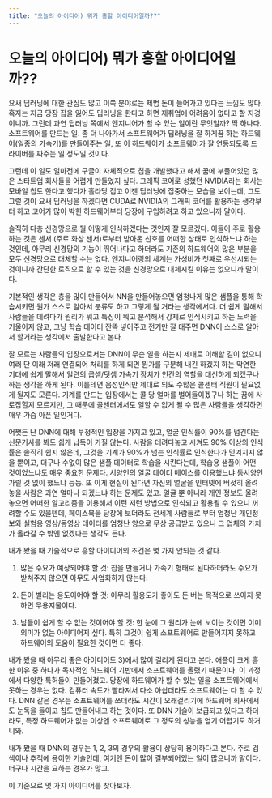 ```yaml
---
title: "오늘의 아이디어) 뭐가 흥할 아이디어일까??"
---
```

# 오늘의 아이디어) 뭐가 흥할 아이디어일까??


요새 딥러닝에 대한 관심도 많고 이쪽 분야로는 제법 돈이 들어가고 있다는 느낌도 많다. 혹자는 지금 당장 잡을 잃어도 딥러닝을 한다고 하면 재취업에 어려움이 없다고 할 지경이니까. 그런데 과연 딥러닝 쪽에서 엔지니어가 할 수 있는 일이란 무엇일까? 딱 하나다. 소프트웨어를 만드는 일. 좀 더 나아가서 소프트웨어가 딥러닝을 잘 하게끔 하는 하드웨어(일종의 가속기)를 만들어주는 일, 또 이 하드웨어가 소프트웨어가 잘 연동되도록 드라이버를 짜주는 일 정도일 것이다.




그런데 이 일도 얼마전에 구글이 자체적으로 칩을 개발했다고 해서 꿈에 부풀어있던 많은 스타트업 회사들을 어렵게 만들었지 싶다. 그래픽 코어로 성했던 NVIDIA라는 회사는 모바일 칩도 한다고 했다가 홀라당 접고 이젠 딥러닝에 집중하는 모습을 보이는데, 그도 그럴 것이 요새 딥러닝을 하겠다면 CUDA로 NVIDIA의 그래픽 코어를 활용하는 생각부터 하고 코어가 많이 박힌 하드웨어부터 당장에 구입하려고 하고 있으니까 말이다.




솔직히 다층 신경망으로 뭘 어떻게 인식하겠다는 것인지 잘 모르겠다. 이들이 주로 활용하는 것은 센서 (주로 화상 센서)로부터 받아온 신호를 어떠한 상태로 인식하느냐 하는 것인데, 아무리 신경망의 기능이 뛰어나다고 하더라도 기존의 하드웨어의 많은 부분을 모두 신경망으로 대체할 수는 없다. 엔지니어링의 세계는 가성비가 첫째로 우선시되는 것이니까 간단한 로직으로 할 수 있는 것을 신경망으로 대체시킬 이유는 없으니까 말이다.




기본적인 생각은 층을 많이 만들어서 NN을 만들어놓으면 엄청나게 많은 샘플을 통해 학습시키면 뭔가 스스로 알아서 분류도 하고 그렇게 될 거라는 생각에서다. 더 쉽게 말해서 사람들을 데려다가 원리가 뭐고 특징이 뭐고 분석해서 강제로 인식시키고 하는 노력을 기울이지 않고, 그냥 학습 데이터 잔뜩 넣어주고 전기만 잘 대주면 DNN이 스스로 알아서 할거라는 생각에서 출발한다고 본다. 




잘 모르는 사람들의 입장으로서는 DNN이 무슨 일을 하는지 제대로 이해할 길이 없으니 여러 단 이래 저래 연결되어 처리를 하게 되면 뭔가를 구분해 내긴 하겠지 하는 막연한 기대에 쉽게 말해서 일련의 곱셈/덧셈 가속기 장치가 인간의 역할을 대신하게 되겠구나 하는 생각을 하게 된다. 이를테면 음성인식만 제대로 되도 수많은 콜센터 직원이 필요없게 될지도 모른다. 기계를 만드는 입장에서는 콜 당 얼마를 벌어들이겠구나 하는 꿈에 사로잡힐지 모르지만, 그 때문에 콜센터에서도 일할 수 없게 될 수 많은 사람들을 생각하면 매우 가슴 아픈 일인거다. 




어쨋든 난 DNN에 대해 부정적인 입장을 가지고 있고, 얼굴 인식률이 90%를 넘긴다는 신문기사를 봐도 쉽게 납득이 가질 않는다. 사람을 데려다놓고 시켜도 90% 이상의 인식률은 솔직히 쉽지 않은데, 그것을 기계가 90%가 넘는 인식률로 인식한다가 믿겨지지 않을 뿐이고, 더구나 수없이 많은 샘플 데이터로 학습을 시킨다는데, 학습용 샘플이 어떤 것이었느냐도 매우 중요한 문제다. 서양인의 얼굴 데이터 베이스를 이용했느냐 동서양인 가릴 것 없이 했느냐 등등. 또 이게 현실이 된다면 자신의 얼굴을 인터넷에 버젓히 올려놓을 사람은 과연 얼마나 되겠느냐 하는 문제도 있고. 얼굴 뿐 아니라 개인 정보도 올려놓으면 어떠한 알고리즘을 이용해서 이런 저런 방법으로 인식되고 활용될 수 있으니 꺼려할 수도 있을텐데, 페이스북을 당장에 보더라도 전세계 사람들로 부터 엄청난 개인정보와 실험용 영상/동영상 데이터를 엄청난 양으로 무상 공급받고 있으니 그 업체의 가치가 올라갈 수 밖엔 없겠다는 생각도 든다.




내가 봤을 때 기술적으로 흥할 아이디어의 조건은 몇 가지 안되는 것 같다.




1) 많은 수요가 예상되어야 할 것: 칩을 만들거나 가속기 형태로 된다하더라도 수요가 받쳐주지 않으면 아무도 사업화하지 않는다.

2) 돈이 벌리는 용도이어야 할 것: 아무리 활용도가 좋아도 돈 버는 목적으로 쓰이지 못하면 무용지물이다.

3) 남들이 쉽게 할 수 없는 것이어야 할 것: 한 눈에 그 원리가 눈에 보이는 것이면 이미 의미가 없는 아이디어지 싶다. 특히 그것이 쉽게 소프트웨어로 만들어지지 못하고 하드웨어의 도움이 필요한 것이면 더 좋다.




내가 봤을 때 아무리 좋은 아이디어도 3)에서 많이 걸리게 된다고 본다. 애플이 크게 흥한 이유 중 하나가 독자적인 하드웨어 기반에서 소프트웨어를 올렸기 때문이다. 이 과정에서 다양한 특허들이 만들어졌고. 당장에 하드웨어가 할 수 있는 일을 소프트웨어에서 못하는 경우는 없다. 컴퓨터 속도가 빨라져서 다소 아쉽더라도 소프트웨어는 다 할 수 있다. DNN 같은 경우는 소프트웨어를 쓰더라도 시간이 오래걸리기에 하드웨어 회사에서도 눈독을 들이고 칩도 만들어내고 하는 것이다. 또 DNN 기술이 보급되고 있다고 하더라도, 특정 하드웨어가 없는 이상엔 소프트웨어로 그 정도의 성능을 얻기 어렵기도 하거니와.




내가 봤을 때 DNN의 경우는 1, 2, 3의 경우의 활용이 상당히 용이하다고 본다. 주로 검색이나 추적에 용이한 기술인데, 여기엔 돈이 많이 결부되어있는 일이 많으니까 말이다. 더구나 시간을 요하는 경우가 많고.




이 기준으로 몇 가지 아이디어를 찾아보자.





